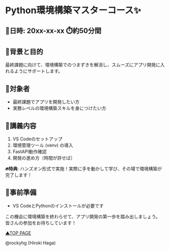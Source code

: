 # Python環境構築マスターコース✨

## 📅日時: 20xx-xx-xx ⏱️約50分間

## 🚀背景と目的
最終課題に向けて、環境構築でのつまずきを解消し、スムーズにアプリ開発に入れるようにサポートします。

## 👥対象者
- 最終課題でアプリを開発したい方
- 実務レベルの環境構築スキルを身につけたい方

## 📘講義内容
1. VS Codeのセットアップ
2. 環境管理ツール (venv) の導入
3. FastAPI動作確認
4. 開発の進め方（時間が許せば）

**🔥特典**: ハンズオン形式で実施！実際に手を動かして学び、その場で環境構築が完了します！

## 📌事前準備
- VS CodeとPythonのインストールが必要です

この機会に環境構築を終わらせて、アプリ開発の第一歩を踏み出しましょう。
皆さんの参加をお待ちしています！

[▲TOP PAGE](./README.md)

@rockyhg (Hiroki Haga)
